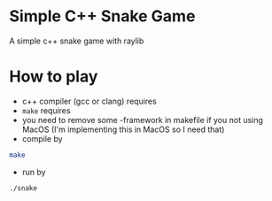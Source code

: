 # Simple C++ Snake Game

A simple c++ snake game with raylib

# How to play 
- c++ compiler (gcc or clang) requires
- `make` requires 
- you need to remove some -framework in makefile if you not using MacOS (I'm implementing this in MacOS so I need that)
- compile by
```sh
make
```
- run by
```
./snake
```
